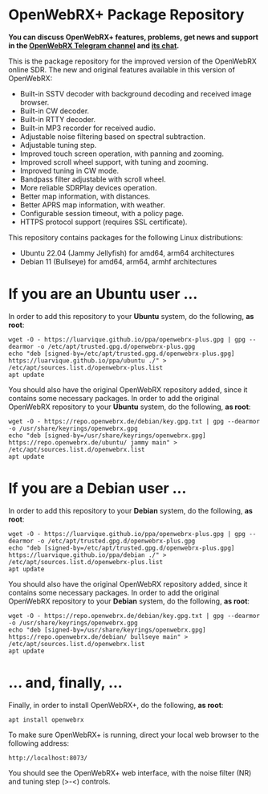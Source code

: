 # OpenWebRX+ Package Repository

__You can discuss OpenWebRX+ features, problems, get news and support in the [OpenWebRX Telegram channel](https://t.me/openwebrx) and [its chat](https://t.me/openwebrx_chat).__

This is the package repository for the improved version of the OpenWebRX online SDR. The new and original features available in this version of OpenWebRX:
* Built-in SSTV decoder with background decoding and received image browser.
* Built-in CW decoder.
* Built-in RTTY decoder.
* Built-in MP3 recorder for received audio.
* Adjustable noise filtering based on spectral subtraction.
* Adjustable tuning step.
* Improved touch screen operation, with panning and zooming.
* Improved scroll wheel support, with tuning and zooming.
* Improved tuning in CW mode.
* Bandpass filter adjustable with scroll wheel.
* More reliable SDRPlay devices operation.
* Better map information, with distances.
* Better APRS map information, with weather.
* Configurable session timeout, with a policy page.
* HTTPS protocol support (requires SSL certificate).

This repository contains packages for the following Linux distributions:
* Ubuntu 22.04 (Jammy Jellyfish) for amd64, arm64 architectures
* Debian 11 (Bullseye) for amd64, arm64, armhf architectures

# If you are an Ubuntu user ...

In order to add this repository to your **Ubuntu** system, do the following, **as root**:

    wget -O - https://luarvique.github.io/ppa/openwebrx-plus.gpg | gpg --dearmor -o /etc/apt/trusted.gpg.d/openwebrx-plus.gpg
    echo "deb [signed-by=/etc/apt/trusted.gpg.d/openwebrx-plus.gpg] https://luarvique.github.io/ppa/ubuntu ./" > /etc/apt/sources.list.d/openwebrx-plus.list
    apt update

You should also have the original OpenWebRX repository added, since it contains some necessary packages. In order to add the original OpenWebRX repository to your **Ubuntu** system, do the following, **as root**:

    wget -O - https://repo.openwebrx.de/debian/key.gpg.txt | gpg --dearmor -o /usr/share/keyrings/openwebrx.gpg
    echo "deb [signed-by=/usr/share/keyrings/openwebrx.gpg] https://repo.openwebrx.de/ubuntu/ jammy main" > /etc/apt/sources.list.d/openwebrx.list
    apt update

# If you are a Debian user ...

In order to add this repository to your **Debian** system, do the following, **as root**:

    wget -O - https://luarvique.github.io/ppa/openwebrx-plus.gpg | gpg --dearmor -o /etc/apt/trusted.gpg.d/openwebrx-plus.gpg
    echo "deb [signed-by=/etc/apt/trusted.gpg.d/openwebrx-plus.gpg] https://luarvique.github.io/ppa/debian ./" > /etc/apt/sources.list.d/openwebrx-plus.list
    apt update

You should also have the original OpenWebRX repository added, since it contains some necessary packages. In order to add the original OpenWebRX repository to your **Debian** system, do the following, **as root**:

    wget -O - https://repo.openwebrx.de/debian/key.gpg.txt | gpg --dearmor -o /usr/share/keyrings/openwebrx.gpg
    echo "deb [signed-by=/usr/share/keyrings/openwebrx.gpg] https://repo.openwebrx.de/debian/ bullseye main" > /etc/apt/sources.list.d/openwebrx.list
    apt update

# ... and, finally, ...

Finally, in order to install OpenWebRX+, do the following, **as root**:

    apt install openwebrx

To make sure OpenWebRX+ is running, direct your local web browser to the following address:

    http://localhost:8073/
    
You should see the OpenWebRX+ web interface, with the noise filter (NR) and tuning step (>-<) controls.
